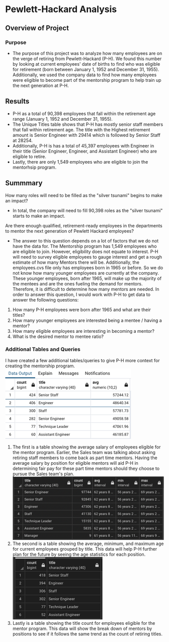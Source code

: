 # Pewlett-Hackard Analysis

## Overview of Project
### Purpose
- The purpose of this project was to analyze how many employees are on the verge of retiring from Pewlett-Hackard (P-H). We found this number by looking at current employees' date of births to find who was eligible for retirement (born between January 1, 1952 and December 31, 1955). Additionally, we used the company data to find how many employees were eligible to become part of the mentorship program to help train up the next generation at P-H.

## Results
- P-H as a total of 90,398 employees that fall within the retirement age range (January 1, 1952 and December 31, 1955).
- The Unique Titles table shows that P-H has mostly senior staff members that fall within retirement age. The title with the Highest retirement amount is Senior Engineer with 29414 which is followed by Senior Staff at 28254.
- Additionally, P-H is has a total of 45,397 employees with Engineer in their title (Senior Engineer, Engineer, and Assistant Engineer) who are eligible to retire.
- Lastly, there are only 1,549 employees who are eligible to join the mentorhsip program.

## Summmary

How many roles will need to be filled as the "silver tsunami" begins to make an impact?
- In total, the company will need to fill 90,398 roles as the "silver tsunami" starts to make an impact.

Are there enough qualified, retirement-ready employees in the departments to mentor the next generation of Pewlett Hackard employees?
- The answer to this question depends on a lot of factors that we do not have the data for. The Mentorship program has 1,549 employees who are eligible to join. However, eligibility does not equate to interest. P-H will need to survey eligible employees to gauge interest and get a rough estimate of how many Mentors there will be. Additionally, the employees.cvs file only has employees born in 1965 or before. So we do not know how many younger employees are currently at the company. These younger employees, born after 1965, will make up the majority of the mentees and are the ones fueling the demand for mentors. Therefore, it is difficult to determine how many mentors are needed. In order to answer this question, I would work with P-H to get data to answer the following questions:
1. How many P-H employees were born after 1965 and what are their titles?
2. How many younger employees are interested being a mentee / having a mentor?
3. How many eligible employees are interesting in becoming a mentor?
4. What is the desired mentor to mentee ratio?

### Additional Tables and Queries
I have created a few additional tables/queries to give P-H more context for creating the mentorship program.
![Mentor Salary Avg by Title](Resources/salary_avg.png)
1. The first is a table showing the average salary of employees eligible for the mentor program. Earlier, the Sales team was talking about asking retiring staff members to come back as part time mentors. Having the average salary by position for eligible mentors will aid P-H in determining fair pay for these part time mentors should they choose to pursue the Sales team's plan.<br>
![Age Stats by Title](Resources/age_stats.png)<br>
2. The second is a table showing the average, minimum, and maximum age for current employees grouped by title. This data will help P-H further plan for the future by seeing the age statistics for each position.<br>
![Mentor Title Count](Resources/mentor_title.png)<br>
3. Lastly is a table showing the title count for employees eligible for the mentor program. This data will show the break down of mentors by positions to see if it follows the same trend as the count of retiring titles.
